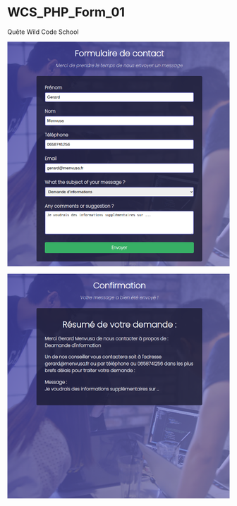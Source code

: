 # WCS_PHP_Form_01
Quête Wild Code School

![Page form.php](./snap_01.png)

![Page form.php](./snap_02.png)